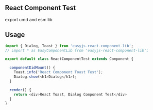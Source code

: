 ## React Component Test

export umd and esm lib


## Usage

```js
import { Dialog, Toast } from 'easyjs-react-component-lib';
// import * as EasyComponentLib from 'easyjs-react-component-lib';

export default class ReactComponentTest extends Component {

  componentDidMount() {
    Toast.info('React Component Toast Test');
    Dialog.show(<h1>Dialog</h1>);
  }

  render() {
    return <div>React Toast, Dialog Component Test</div>
  }
}
```